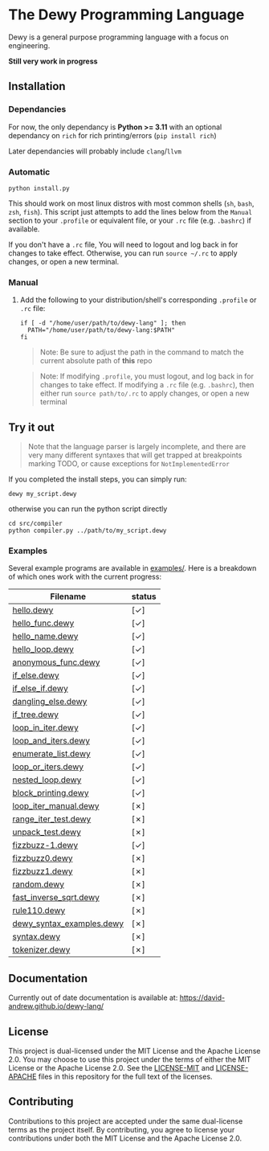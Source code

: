 # The Dewy Programming Language

Dewy is a general purpose programming language with a focus on engineering.

**Still very work in progress**

## Installation

### Dependancies

For now, the only dependancy is **Python >= 3.11** with an optional dependancy on `rich` for rich printing/errors (`pip install rich`)

Later dependancies will probably include `clang`/`llvm`

### Automatic

```
python install.py
```

This should work on most linux distros with most common shells (`sh`, `bash`, `zsh`, `fish`). This script just attempts to add the lines below from the `Manual` section to your `.profile` or equivalent file, or your `.rc` file (e.g. `.bashrc`) if available.

If you don't have a `.rc` file, You will need to logout and log back in for changes to take effect. Otherwise, you can run `source ~/.rc` to apply changes, or open a new terminal.

### Manual

1. Add the following to your distribution/shell's corresponding `.profile` or `.rc` file:

   ```
   if [ -d "/home/user/path/to/dewy-lang" ]; then
     PATH="/home/user/path/to/dewy-lang:$PATH"
   fi
   ```

   > Note: Be sure to adjust the path in the command to match the current absolute path of **this** repo

   > Note: If modifying `.profile`, you must logout, and log back in for changes to take effect.
   > If modifying a `.rc` file (e.g. `.bashrc`), then either run `source path/to/.rc` to apply changes, or open a new terminal

## Try it out

> Note that the language parser is largely incomplete, and there are very many different syntaxes that will get trapped at breakpoints marking TODO, or cause exceptions for `NotImplementedError`

If you completed the install steps, you can simply run:

```
dewy my_script.dewy
```

otherwise you can run the python script directly

```
cd src/compiler
python compiler.py ../path/to/my_script.dewy
```

### Examples

Several example programs are available in [examples/](examples/). Here is a breakdown of which ones work with the current progress:

| Filename                                                        | status |
| --------------------------------------------------------------- | ------ |
| [hello.dewy](examples/hello.dewy)                               | [✓]    |
| [hello_func.dewy](examples/hello_func.dewy)                     | [✓]    |
| [hello_name.dewy](examples/hello_name.dewy)                     | [✓]    |
| [hello_loop.dewy](examples/hello_loop.dewy)                     | [✓]    |
| [anonymous_func.dewy](examples/anonymous_func.dewy)             | [✓]    |
| [if_else.dewy](examples/if_else.dewy)                           | [✓]    |
| [if_else_if.dewy](examples/if_else_if.dewy)                     | [✓]    |
| [dangling_else.dewy](examples/dangling_else.dewy)               | [✓]    |
| [if_tree.dewy](examples/if_tree.dewy)                           | [✓]    |
| [loop_in_iter.dewy](examples/loop_in_iter.dewy)                 | [✓]    |
| [loop_and_iters.dewy](examples/loop_and_iters.dewy)             | [✓]    |
| [enumerate_list.dewy](examples/enumerate_list.dewy)             | [✓]    |
| [loop_or_iters.dewy](examples/loop_or_iters.dewy)               | [✓]    |
| [nested_loop.dewy](examples/nested_loop.dewy)                   | [✓]    |
| [block_printing.dewy](examples/block_printing.dewy)             | [✓]    |
| [loop_iter_manual.dewy](examples/loop_iter_manual.dewy)         | [✗]    |
| [range_iter_test.dewy](examples/range_iter_test.dewy)           | [✗]    |
| [unpack_test.dewy](examples/unpack_test.dewy)                   | [✗]    |
| [fizzbuzz-1.dewy](examples/fizzbuzz-1.dewy)                     | [✓]    |
| [fizzbuzz0.dewy](examples/fizzbuzz0.dewy)                       | [✗]    |
| [fizzbuzz1.dewy](examples/fizzbuzz1.dewy)                       | [✗]    |
| [random.dewy](examples/random.dewy)                             | [✗]    |
| [fast_inverse_sqrt.dewy](examples/fast_inverse_sqrt.dewy)       | [✗]    |
| [rule110.dewy](examples/rule110.dewy)                           | [✗]    |
| [dewy_syntax_examples.dewy](examples/dewy_syntax_examples.dewy) | [✗]    |
| [syntax.dewy](examples/syntax.dewy)                             | [✗]    |
| [tokenizer.dewy](examples/tokenizer.dewy)                       | [✗]    |

## Documentation

Currently out of date documentation is available at: https://david-andrew.github.io/dewy-lang/

## License

This project is dual-licensed under the MIT License and the Apache License 2.0. You may choose to use this project under the terms of either the MIT License or the Apache License 2.0. See the [LICENSE-MIT](LICENSE-MIT) and [LICENSE-APACHE](LICENSE-APACHE) files in this repository for the full text of the licenses.

## Contributing

Contributions to this project are accepted under the same dual-license terms as the project itself. By contributing, you agree to license your contributions under both the MIT License and the Apache License 2.0.
